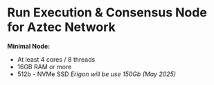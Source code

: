 # Run Execution & Consensus Node for Aztec Network

**Minimal Node:**
- At least 4 cores / 8 threads
- 16GB RAM or more
- 512b - NVMe SSD   *Erigon will be use 150Gb (May 2025)*
